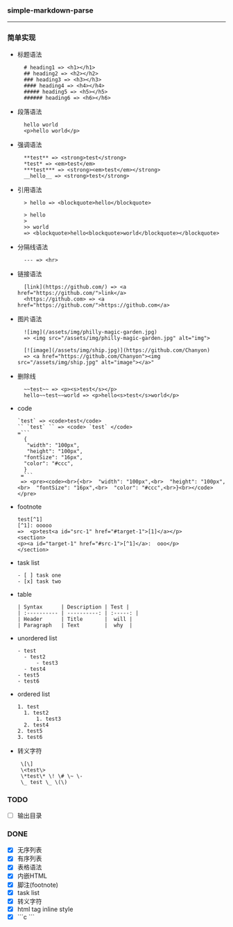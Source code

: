 ### simple-markdown-parse
---
### 简单实现
- 标题语法
  ```
    # heading1 => <h1></h1>
    ## heading2 => <h2></h2>
    ### heading3 => <h3></h3>
    #### heading4 => <h4></h4>
    ##### heading5 => <h5></h5>
    ###### heading6 => <h6></h6>
  ```
- 段落语法
  ```
    hello world
    <p>hello world</p>
  ```
- 强调语法
  ```
    **test** => <strong>test</strong>
    *test* => <em>test</em>
    ***test*** => <strong><em>test</em></strong>
    __hello__ => <strong>test</strong>
  ```
- 引用语法
  ```
    > hello => <blockquote>hello</blockquote>

    > hello
    >
    >> world 
    => <blockquote>hello<blockquote>world</blockquote></blockquote> 
  ```
- 分隔线语法
  ```
    --- => <hr>
  ```
- 链接语法
  ```
    [link](https://github.com/) => <a href="https://github.com/">link</a>
    <https://github.com> => <a href="https://github.com/">https://github.com</a>
  ```
- 图片语法
  ```
    ![img](/assets/img/philly-magic-garden.jpg)
    => <img src="/assets/img/philly-magic-garden.jpg" alt="img">

    [![image](/assets/img/ship.jpg)](https://github.com/Chanyon)
    => <a href="https://github.com/Chanyon"><img src="/assets/img/ship.jpg" alt="image"></a>"
  ```
- 删除线
  ```
    ~~test~~ => <p><s>test</s></p>
    hello~~test~~world => <p>hello<s>test</s>world</p>
  ```
- code
  ```
  `test` => <code>test</code>
  `` `test` `` => <code> `test` </code>
  =```
    {
     "width": "100px",
     "height": "100px",
    "fontSize": "16px",
    "color": "#ccc",
    }
   =```
   => <pre><code><br>{<br>  "width": "100px",<br>  "height": "100px",<br>  "fontSize": "16px",<br>  "color": "#ccc",<br>}<br></code></pre>
  ```

- footnote
  ```
  test[^1]
  [^1]: ooooo
  =>  <p>test<a id="src-1" href="#target-1">[1]</a></p>
  <section>
  <p><a id="target-1" href="#src-1">[^1]</a>:  ooo</p>
  </section>
  ```
- task list
  ```
  - [ ] task one
  - [x] task two
  ```
- table
  ```
  | Syntax      | Description | Test |
  | :---------- | ----------: | :-----: |
  | Header      | Title       |  will |
  | Paragraph   | Text        |  why  |
  ```

- unordered list
  ```
  - test
    - test2
        - test3
    - test4
  - test5
  - test6
  ```
- ordered list
  ```
  1. test
    1. test2
        1. test3
    2. test4
  2. test5
  3. test6
  ```
- 转义字符
  ```
   \[\]
   \<test\>
   \*test\* \! \# \~ \-
   \_ test \_ \(\)
  ```

### TODO
- [ ] 输出目录
### DONE
- [x] 无序列表
- [x] 有序列表
- [x] 表格语法
- [x] 内嵌HTML
- [x] 脚注(footnote)
- [x] task list 
- [x] 转义字符
- [x] html tag inline style
- [X]  \```c ```